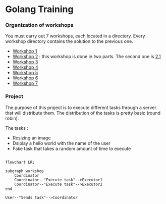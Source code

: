 # Golang Training

### Organization of workshops

You must carry out 7 workshops, each located in a directory.
Every workshop directory contains the solution to the previous one.

* [Workshop 1](atelier1/README_en.md)
* [Workshop 2](atelier2.0/README_en.md) : this workshop is done in two parts. The second one is [2.1](atelier2.1/README.md)
* [Workshop 3](atelier3/README_en.md)
* [Workshop 4](atelier4/README_en.md)
* [Workshop 5](atelier5.0/README_en.md)
* [Workshop 6](atelier6/README_en.md)
* [Workshop 7](atelier7/README_en.md)

### Project

The purpose of this project is to execute different tasks through a server that will distribute them.
The distribution of the tasks is pretty basic (round robin).


The tasks :
* Resizing an image
* Dsiplay a hello world with the name of the user
* Fake task that takes a random amount of time to execute

```mermaid

flowchart LR;

subgraph workshop
    Coordinator
    Coordinator--"Execute task"-->Executor1
    Coordinator--"Execute task"-->Executor2
end

User--"Sends task"-->Coordinator

```